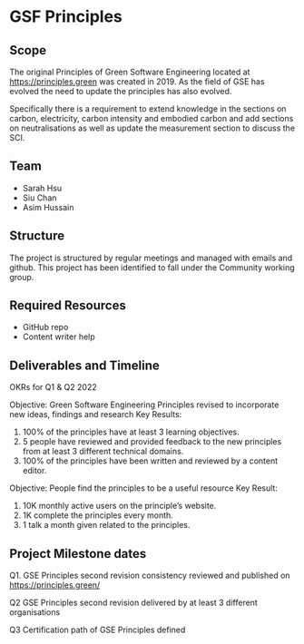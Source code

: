 # GSF Principles

## Scope
The original Principles of Green Software Engineering located at https://principles.green was created in 2019. As the field of GSE has evolved the need to update the principles has also evolved.

Specifically there is a requirement to extend knowledge in the sections on carbon, electricity, carbon intensity and embodied carbon and add sections on neutralisations as well as update the measurement section to discuss the SCI.

## Team
* Sarah Hsu
* Siu Chan
* Asim Hussain

## Structure
The project is structured by regular meetings and managed with emails and github. 
This project has been identified to fall under the Community working group. 

## Required Resources
* GitHub repo
* Content writer help

## Deliverables and Timeline
OKRs for Q1 & Q2 2022

Objective: Green Software Engineering Principles revised to incorporate new ideas, findings and research
Key Results:
1.	100% of the principles have at least 3 learning objectives. 
2.	5 people have reviewed and provided feedback to the new principles from at least 3 different technical domains.
3.	100% of the principles have been written and reviewed by a content editor.

Objective: People find the principles to be a useful resource
Key Result: 
1.	10K monthly active users on the principle’s website.
2.	1K complete the principles every month.
3.	1 talk a month given related to the principles.

## Project Milestone dates
Q1.	GSE Principles second revision consistency reviewed and published on https://principles.green/

Q2	GSE Principles second revision delivered by at least 3 different organisations 

Q3	Certification path of GSE Principles defined
